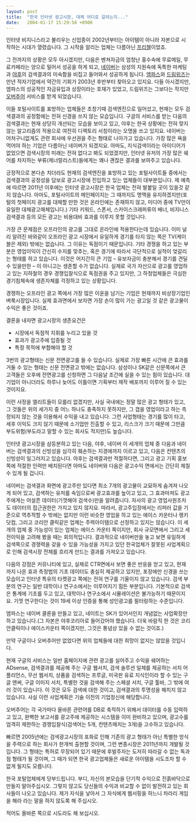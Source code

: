 ```yaml
---
layout: post
title:  "한국 인터넷 광고시장, 대체 어디로 갈려는지..."
date:   2004-01-17 15:29:58 +0900
---
```

인터넷 비지니스라고 불리우는 신업종이 2002년부터는 아이템이 아니라 자본으로 시작하는 시대가 열렸습니다. 그 시작을 알리는 업체는 다름아닌 [프리첼](http://www.freechal.com/)이었죠.

그 전까지의 상황은 모두 아시겠지만, 다음은 벤쳐자금의 엄청난 홍수속에 무료메일, 무료카페라는 양으로 밀어서 성공을 하게 되고, [네이버](http://www.naver.com/)는 삼성의 지원속에 독특한 마케팅과 [야후](http://www.yahoo.co.kr/)의 검색결과의 미숙함을 비집고 들어와서 성공하게 됩니다. [엠파스](http://www.empas.com/)와 [드림위즈](http://www.dreamwiz.com/)는 만년 적자기업에서 약간의 기회가 2003년 후반부터 찾아오고 있지요. 다들 아시겠지만, 엠파스의 성공적인 자금유입과 상장이라는 호재가 있었고, 드림위즈는 그보다는 작지만 [오버추어](http://www.overture.com/) 서비스를 받게 되었습니다.

이들 포털사이트를 표방하는 업체들은 초창기때 검색엔진으로 일어섰고, 현재는 모두 검색결과의 공정함에는 전혀 신경을 쓰지 않는 모습입니다. 구글의 서비스를 받는 다음의 검색결과는 현재 상당히 개선되는 모습을 보이고 있고, 야후는 한국 상황에는 전혀 맞지 않는 알고리즘의 적용으로 여전히 디렉토리 서칭이라는 오명을 쓰고 있지요. 네이버는 어처구니없게도 관련 회사에 우선권을 주는 형태로 나아가고 있습니다. 가장 많은 욕을 먹어야 하는 기업은 다름아닌 네이버가 되겠지요. 아마도, 지식검색이라는 아이디어가 없었으면 검색시장의 미래는 전혀 없다고 봐도 되었겠지만, 인터넷 유저의 가장 많은 쉐어를 차지하는 부류(제너럴리스트)들에게는 꽤나 괜찮은 결과를 보여주고 있습니다.

긍정적으로 본다손 치더라도 현재의 검색엔진을 표방하고 있는 포털사이트들 중에서는 검색결과의 공정성을 담보로 광고시장에 진입하고 있는 업체들이 대부분입니다. 제 예측에 따르면 2011년 이후에는 인터넷 광고시장은 한국 업체는 전혀 발붙일 곳이 있을것 같지 않습니다. 아마도, 포털사이트의 메인페이지는 그 때까지도 명맥을 유지하겠지만(포털의 첫페이지 광고를 대체할 만한 것은 온라인에는 존재하지 않고, 미디어 중에 TV만이 유일한 대체광고매체입니다.) 기타 키워드, 스폰서, 스카이스크래퍼류의 배너, 비지니스 검색결과 등의 모든 광고는 비용대비 효과를 이루지 못할 것입니다.

가장 큰 문제점은 오프라인의 광고를 그대로 온라인에 적용한다는데 있습니다. 이미 널리 알려진 바와같이 오프라인 광고 시장에서 유일하게 경기를 타지 않는 쪽은 TV(케이블은 제외) 밖에는 없습니다. 그 이유는 독점이기 때문입니다. 기타 경쟁을 하고 있는 부분은 영업이익이 간신히 수지를 맞추는, 혹은 경기에 따라서 극단적으로 실적이 엊갈리는 형태를 하고 있습니다. 이것은 어지간히 큰 기업 &#8211; 유보자금이 충분해서 경기를 견딜 수 있을만한 &#8211; 이 아니고는 생존할 수가 없습니다. 실제로 국가 자산으로 광고를 영업하고 있는 지하철의 경우 경쟁입찰식으로 독점권을 주고 있지만, 그 하청업체들은 극심한 경기침체속에 생존자체를 걱정하고 있는 상황입니다.

경쟁하는 오프라인 광고 쪽에서 가장 많은 이윤을 남기는 기업은 현재까지 비상장기업인 벼룩시장입니다. 실제 효과면에서 보자면 가장 손이 많이 가는 광고일 것 같은 광고물이 수익은 좋은 것이죠.

결론을 내자면 광고시장의 생존요건은

- 시장에서 독점적 지휘를 누리고 있을 것
- 효과가 광고주에 입증될 것
- 특정 목적에 부합해야 할 것

3번의 광고형태는 신문 전면광고를 들 수 있습니다. 실제로 가장 빠른 시간에 큰 효과를 거둘 수 있는 형태는 신문 전면광고 밖에는 없습니다. 삼성이나 SK같은 신문쪽에서 큰 고객들은 오후에 전면광고를 신청하면 그 다음날 조간에 실을 수 있는 힘이 있습니다. 대기업이 아니더라도 하루나 늦어도 이틀이면 기획부터 제작 배포까지 이루어 질 수 있는 것이지요.

이런 사정을 엘리트들이 모를리 없겠지만, 사실 국내에는 정말 많은 광고 형태가 있고, 그 것들은 위의 세가지 중 어느 하나도 충족하지 못하지만, 그 갭을 영업이라고 하는 측정되지 않는 것을 이용해서 수익을 내고 있습니다. 그런 사업형태는 경기를 많이 타고, 세후 이익도 크지 않기 때문에 소기업만 진출할 수 있고, 리스크가 크기 때문에 그만큼 부도위험(부도라고 말할 수 있는 회사도 적지만)도 높습니다.

인터넷 광고시장을 삼등분하고 있는 다음, 야후, 네이버 이 세개의 업체 중 다음과 네이버는 검색결과의 신빙성을 심각히 훼손하는 지경에까지 이르고 있고, 다음은 컨텐츠의 신빙성이 일그러지고 있습니다. 야후는 검색결과만 적절하다면, 그리고 광고 기획 홍보 쪽에 적절한 인력만 배치된다면 아마도 네이버와 다음은 광고수익 면에서는 간단히 제칠 수 있게 될 겁니다.

네이버는 검색결과 화면에 광고주만 있다면 최소 7개의 광고물이 교묘하게 숨겨져 나오게 되어 있고, 검색하는 유저를 속임으로써 광고효과를 높이고 있고, 그 효과마져도 광고주에게는 어설픈 데이터(기껏해야 검색수)만을 알려줍니다. 자사의 광고 영업사원조차도 데이터의 접근권한은 가지고 있지 않지요. 따라서, 광고주입장에서는 리퍼러 값을 기준으로 역추적할 수 밖에는 없지만 이런 비슷한 영업을 하고 있는 에이스 카운터나 랭키닷컴, 그리고 코리안 클릭같은 업체는 주력아이템으로 선정하고 있지는 않습니다. 이 세개의 업체 중 가능성이 있는 업체는 에이스 카운터 쪽이지만, 회사 규모면에서 그리고 세전이익을 고려해 봤을 때는 회의적입니다. 결과적으로 네이버만을 놓고 보면 유일하게 검색쪽으로 경쟁력을 갖을 수 있을 가능성을 가지고 있던 한국업체가 잘못된 사업계획으로 인해 검색시장 전체를 흐리게 만드는 결과를 가져오고 있습니다.

다음의 강점은 커뮤니티에 있고, 실제로 CTR면에서 보면 좋은 반응을 얻고 있고, 현재까지 나온 효과 측정법의 기초 데이터도 충실히 제공하고 있지만, 포장에만 신경을 쓰는 모습이고 인터넷 특유의 타켓광고 쪽에는 전혀 연구를 기울이지 않고 있습니다. 검색 부분의 연구는 일반 대학이나 연구소에서는 이루어지기 힘든 부분입니다. 기본적으로 검색은 통계에 기초를 두고 있고, 대학이나 연구소에서 시뮬레이션은 불가능하기 때문이지요. 기껏 연구한다는 것이 19세 이상 인증을 통해 성인광고를 필터링하는 수준입니다.

엠파스는 네이버 클론을 만들고 있고, 네이트는 SK가 있어서인지 개념없는 사업확장만 하고 있습니다.(그 자본은 야후코리아로 들어갔어야 했습니다. 더욱 바람직 한 것은 코리안클릭이나 에이스카운터 쪽이겠지만, 그것은 통념상 있을 수 없는 것이죠.)

만약 구글이나 오버추어만 없었다면 위의 업체들에 대한 희망이 없지는 않았을 것입니다.

현재 구글의 서비스는 일반 홈페이지에 관련 광고를 실어주고 수익을 쉐어하는 ADsense, 검색결과를 제공해 주는 구글 웹서치, 검색 솔루션 일체를 제공하는 서치 어플리언스, 무선 웹서치, 상품을 검색하는 프루글, 미국판 유료 지식인이라 할 수 있는 구글 앤써, 구글 이미지 서치, 특별한 것을 검색해 주는 스페셜 서치, 구글 툴바, 그 밖에 여러 것이 있습니다. 이 것은 모두 검색에 대한 것이고, 검색결과의 투명성을 해치지 않고 있습니다. 사실 이런 사업계획은 기술 이전의 기업정신에 해당합니다.

오버추어는 각 국가마다 올바른 관련어를 DB로 축적하기 위해서 데이터를 수동 입력하고 있고, 완벽한 보고서를 광고주에 제공하는 시스템을 이미 완비하고 있으며, 광고수를 엄격히 제한하는 경쟁입찰식(검색어는 5개, 컨텐츠매치는 3개)을 고수하고 있습니다.

빠르면 2005년에는 검색광고시장의 포화로 인해 기존의 광고 형태가 아닌 특별한 방식을 주력으로 하는 회사가 한개씩 출현할 것이며, 그런 변종시장은 2011년까지 개발될 것입니다. 그 형태는 특허로 무장되어 있기 때문에 후발주자는 도저히 따라갈 수 없는 독과점 형태가 될 것이며, 그 때가 되면 한국 광고업체들은 새로운 아이템을 시도조차 할 수 없게 될지도 모릅니다.

한국 포털업체에게 당부드립니다. 부디, 자신의 본모습을 단기적 수익으로 진흙바닥으로 만들지 말아주십시오. 그렇지 않고도 당신들의 수익과 비교할 수 없이 발전하고 있는 회사들이 나오고 있습니다. 제가 자식을 낳아서 그 자식에게 웹서핑을 하느니 차라리 게임을 해라 라는 말을 하지 않도록 해 주십시오.

적어도 올바른 쪽으로 시도라도 해 보십시오.
